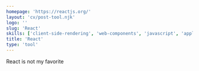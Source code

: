 ```yaml
---
homepage: 'https://reactjs.org/'
layout: 'cv/post-tool.njk'
logo: ''
slug: 'React'
skills: ['client-side-rendering', 'web-components', 'javascript', 'application-development', 'front-end']
title: 'React'
type: 'tool'
---
```


React is not my favorite
